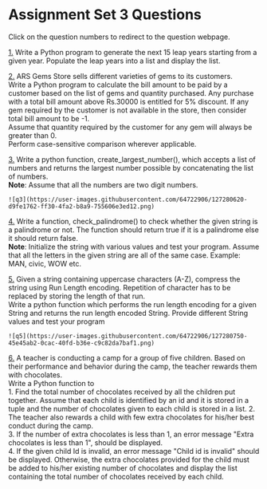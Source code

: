 # Assignment Set 3 Questions 

Click on the question numbers to redirect to the question webpage.

[1.](https://infytq.onwingspan.com/en/viewer/hands-on/lex_auth_012693797166096384149_shared?collectionId=lex_auth_0125409616243425281061_shared&collectionType=Course) Write a Python program to generate the next 15 leap years starting from a given year. Populate the leap years into a list and display the list. <br>

[2.](https://infytq.onwingspan.com/en/viewer/hands-on/lex_auth_012693795044450304151_shared?collectionId=lex_auth_0125409616243425281061_shared&collectionType=Course) ARS Gems Store sells different varieties of gems to its customers.<br>
   Write a Python program to calculate the bill amount to be paid by a customer based on the list of gems and quantity purchased. Any purchase with a total bill amount above        Rs.30000 is entitled for 5% discount. If any gem required by the customer is not available in the store, then consider total bill amount to be -1.<br>
   Assume that quantity required by the customer for any gem will always be greater than 0.<br>
   Perform case-sensitive comparison wherever applicable.<br>
   
[3.](https://infytq.onwingspan.com/en/viewer/hands-on/lex_auth_01269441913243238467_shared?collectionId=lex_auth_0125409616243425281061_shared&collectionType=Course) Write a python function, create_largest_number(), which accepts a list of numbers and returns the largest number possible by concatenating the list of numbers.<br> 
    **Note**: Assume that all the numbers are two digit numbers.<br> 
    
    ![q3](https://user-images.githubusercontent.com/64722906/127280620-d9fe1762-ff30-4fa2-b8a9-755606e3ed12.png)

[4.](https://infytq.onwingspan.com/en/viewer/hands-on/lex_auth_012693819159732224162_shared?collectionId=lex_auth_0125409616243425281061_shared&collectionType=Course) Write a function, check_palindrome() to check whether the given string is a palindrome or not. The function should return true if it is a palindrome else it should return       false.<br>
    **Note**: Initialize the string with various values and test your program. Assume that all the letters in the given string are all of the same case. Example: MAN, civic, WOW     etc.<br>
    
[5.](https://infytq.onwingspan.com/en/viewer/hands-on/lex_auth_012693816331657216161_shared?collectionId=lex_auth_0125409616243425281061_shared&collectionType=Course) Given a string containing uppercase characters (A-Z), compress the string using Run Length encoding. Repetition of character has to be replaced by storing the length of that     run.<br>
    Write a python function which performs the run length encoding for a given String and returns the run length encoded String. Provide different String values and test your       program <br>
    
    ![q5](https://user-images.githubusercontent.com/64722906/127280750-45e45ab2-0cac-40fd-b36e-c9c82da7baf1.png)
    
[6.](https://infytq.onwingspan.com/en/viewer/hands-on/lex_auth_01269442027919769669_shared?collectionId=lex_auth_0125409616243425281061_shared&collectionType=Course) A teacher is conducting a camp for a group of five children. Based on their performance and behavior during the camp, the teacher rewards them with chocolates.<br>
    Write a Python function to<br>
    1. Find the total number of chocolates received by all the children put together. Assume that each child is identified by an id and it is stored in a tuple and the number of     chocolates given to each child is stored in a list.
    2. The teacher also rewards a child with few extra chocolates for his/her best conduct during the camp. <br>
    3. If the number of extra chocolates is less than 1, an error message "Extra chocolates is less than 1", should be displayed.<br>
    4. If the given child Id is invalid, an error message "Child id is invalid" should be displayed. Otherwise, the extra chocolates provided for the child must be added to         his/her existing number of chocolates and display the list containing the total number of chocolates received by each child.<br>
